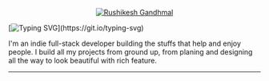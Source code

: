 <p align="center">
  <a href="https://github.com/DenverCoder1">
    <img src="https://user-images.githubusercontent.com/20955511/199138068-0a7b7b75-a024-4f00-803f-30a19c5d1b2d.png" alt="Rushikesh Gandhmal" /></a>
</p>

[![Typing SVG](https://readme-typing-svg.demolab.com?font=Fira+Code&duration=4000&pause=1000&color=F7388D&center=true&width=435&lines=%F0%9F%92%BB+Full-stack+web+developer+!;1.2%2B+years+of+coding+experience+!;Always+learning+new+things+!)](https://git.io/typing-svg)

I'm an indie full-stack developer building the stuffs that help and enjoy people. I build all my projects from ground up, from planing and designing all the way to look beautiful with rich feature. 

---
